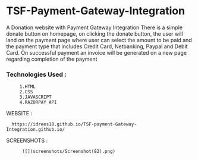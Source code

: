 # TSF-Payment-Gateway-Integration
A Donation website with Payment Gateway Integration There is a simple donate button on homepage, on clicking the donate button, the user will land on the payment page where user can select the amount to be paid and the payment type that includes Credit Card, Netbanking, Paypal and Debit Card. On successful payment an invoice will be generated on a new page regarding completion of the payment

### Technologies Used :
          
         1.HTML
         2.CSS
         3.JAVASCRIPT
         4.RAZORPAY API

WEBSITE :

      https://idrees18.github.io/TSF-payment-Gateway-Integration.github.io/
 
SCREENSHOTS :

          ![](screenshots/Screenshot(82).png)

        
